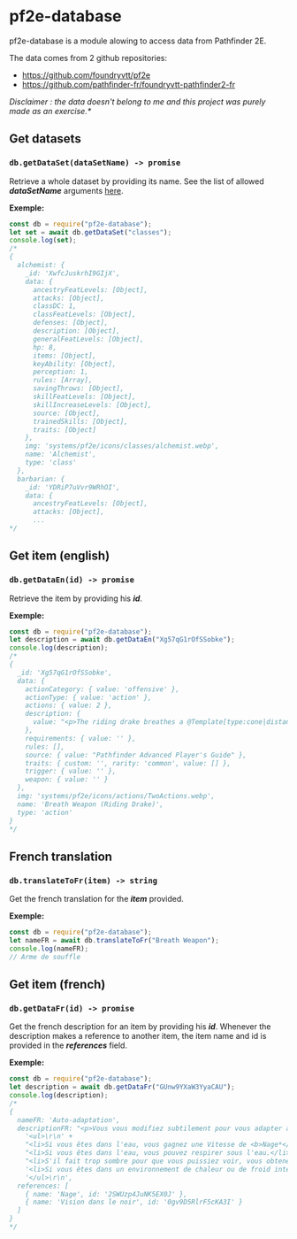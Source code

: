 # pf2e-database

pf2e-database is a module alowing to access data from Pathfinder 2E.

The data comes from 2 github repositories:

-   https://github.com/foundryvtt/pf2e
-   https://github.com/pathfinder-fr/foundryvtt-pathfinder2-fr

_Disclaimer : the data doesn't belong to me and this project was purely made as an exercise.\*_

## Get datasets

### `db.getDataSet(dataSetName) -> promise`

Retrieve a whole dataset by providing its name. See the list of allowed **_dataSetName_** arguments [here](https://github.com/foundryvtt/pf2e/tree/master/packs/data).

**Exemple:**

```javascript
const db = require("pf2e-database");
let set = await db.getDataSet("classes");
console.log(set);
/*
{
  alchemist: {
    _id: 'XwfcJuskrhI9GIjX',
    data: {
      ancestryFeatLevels: [Object],
      attacks: [Object],
      classDC: 1,
      classFeatLevels: [Object],
      defenses: [Object],
      description: [Object],
      generalFeatLevels: [Object],
      hp: 8,
      items: [Object],
      keyAbility: [Object],
      perception: 1,
      rules: [Array],
      savingThrows: [Object],
      skillFeatLevels: [Object],
      skillIncreaseLevels: [Object],
      source: [Object],
      trainedSkills: [Object],
      traits: [Object]
    },
    img: 'systems/pf2e/icons/classes/alchemist.webp',
    name: 'Alchemist',
    type: 'class'
  },
  barbarian: {
    _id: 'YDRiP7uVvr9WRhOI',
    data: {
      ancestryFeatLevels: [Object],
      attacks: [Object],
      ...
*/
```

## Get item (english)

### `db.getDataEn(id) -> promise`

Retrieve the item by providing his **_id_**.

**Exemple:**

```javascript
const db = require("pf2e-database");
let description = await db.getDataEn("Xg57qG1rOfSSobke");
console.log(description);
/*
{
  _id: 'Xg57qG1rOfSSobke',
  data: {
    actionCategory: { value: 'offensive' },
    actionType: { value: 'action' },
    actions: { value: 2 },
    description: {
      value: "<p>The riding drake breathes a @Template[type:cone|distance:30]{30-foot cone} of fire, dealing [[/r ((ceil(@actor.level/2))d6)[fire]]]{1d6 fire damage for every 2 levels the drake has} to all creatures in the area (basic Reflex save). This uses a trained DC using the drake's Constitution modifier or an expert DC if the drake is specialized.</p>"
    },
    requirements: { value: '' },
    rules: [],
    source: { value: "Pathfinder Advanced Player's Guide" },
    traits: { custom: '', rarity: 'common', value: [] },
    trigger: { value: '' },
    weapon: { value: '' }
  },
  img: 'systems/pf2e/icons/actions/TwoActions.webp',
  name: 'Breath Weapon (Riding Drake)',
  type: 'action'
}
*/
```

## French translation

### `db.translateToFr(item) -> string`

Get the french translation for the **_item_** provided.

**Exemple:**

```javascript
const db = require("pf2e-database");
let nameFR = await db.translateToFr("Breath Weapon");
console.log(nameFR);
// Arme de souffle
```

## Get item (french)

### `db.getDataFr(id) -> promise`

Get the french description for an item by providing his **_id_**. Whenever the description makes a reference to another item, the item name and id is provided in the **_references_** field.

**Exemple:**

```javascript
const db = require("pf2e-database");
let description = await db.getDataFr("GUnw9YXaW3YyaCAU");
console.log(description);
/*
{
  nameFR: 'Auto-adaptation',
  descriptionFR: "<p>Vous vous modifiez subtilement pour vous adapter à une situation. Choisissez l'une des options suivantes qui s'applique à vous.</p>\r\n" +
    '<ul>\r\n' +
    "<li>Si vous êtes dans l'eau, vous gagnez une Vitesse de <b>Nage*</b> égale à la moitié de votre Vitesse.</li>\r\n" +
    "<li>Si vous êtes dans l'eau, vous pouvez respirer sous l'eau.</li>\r\n" +
    "<li>S'il fait trop sombre pour que vous puissiez voir, vous obtenez la <b>Vision dans le noir**</b>.</li>\r\n" +
    '<li>Si vous êtes dans un environnement de chaleur ou de froid intense, vous êtes protégé des effets de chaleur ou de froid intense, et le sort dure 10 minutes.</li>\r\n' +
    '</ul>\r\n',
  references: [
    { name: 'Nage', id: '2SWUzp4JuNK5EX0J' },
    { name: 'Vision dans le noir', id: '0gv9D5RlrF5cKA3I' }
  ]
}
*/
```

